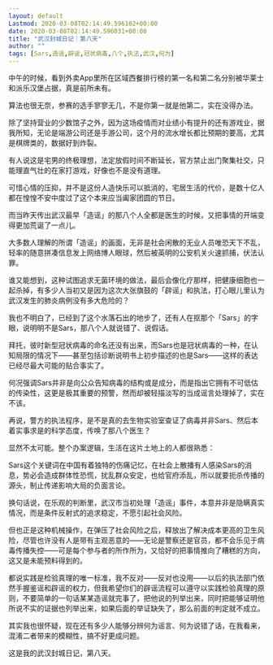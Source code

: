 ```yaml
---
layout: default
Lastmod: 2020-03-08T02:14:49.596102+00:00
date: 2020-03-08T02:14:49.596031+00:00
title: "武汉封城日记｜第八天"
author: ""
tags: [Sars,造谣,辟谣,冠状病毒,八个,执法,武汉,何为]
---
```


中午的时候，看到外卖App里所在区域西餐排行榜的第一名和第二名分别被华莱士和派乐汉堡占据，真是前所未有。  

算法也很无奈，参赛的选手寥寥无几，不是你第一就是他第二，实在没得办法。

除了坚持营业的少数馆子之外，因为这场疫情而对业绩小有提升的还有游戏业，据我所知，无论是端游公司还是手游公司，这个月的流水增长都比预期的要高，尤其是棋牌类的，数据好到炸裂。

有人说这是宅男的终极理想，法定放假时间不断延长，官方禁止出门聚集社交，只能理直气壮的在家打游戏，好像也不是没有道理。

可惜心情的压抑，并不是这份人造快乐可以抵消的，宅居生活的代价，是数十亿人都在惶惶不安中度过了这个本来应当阖家团圆的节日。

而当昨天传出武汉最早「造谣」的那八个人全都是医生的时候，又把事情的开端变得更加荒诞了一点儿。

大多数人理解的所谓「造谣」的画面，无非是社会闲散的无业人员唯恐天下不乱，轻率的随意拼凑信息发上网络博人眼球，然后被英明的公安机关火速抓捕，伏法认罪。

谁又能想到，这种试图追求无菌环境的做法，最后会像化疗那样，把健康细胞也一起杀掉，有多少人当初又是因为这次大张旗鼓的「辟谣」和执法，打心眼儿里认为武汉发生的肺炎病例没有多大危险的？

我也不明白了，已经到了这个水落石出的地步了，还有人在抠那个「Sars」的字眼，说明明不是Sars，那八个人就说错了、说假话。

拜托，彼时新型冠状病毒的命名还没有出来，而Sars也是冠状病毒的一种，在认知局限的情况下——甚至包括诊断说明书上初步描述的也是Sars——这样的表达已经尽最大可能的贴合事实了。

何况强调Sars并非是向公众告知病毒的结构或是成分，而是指出它拥有不可低估的传染性，这更是极其重要的预警，然而却被轻描淡写的当成谣言处理掉了，实在不该。

再说，警方的执法程序，是不是真的去生物实验室查证了病毒并非Sars、然后本着实事求是的科学态度，传唤了那八个医生？

显然不太可能。整个办案逻辑，生活在这片土地上的人都很熟悉：

Sars这个关键词在中国有着独特的伤痛记忆，在社会上散播有人感染Sars的消息，势必会造成群体性恐慌，扰乱群众安定，也给官府添乱，所以就要扼杀传播的源头，制止传递影响大局的负面言论。

换句话说，在乐观的判断里，武汉市当初处理「造谣」事件，本意并非是隐瞒真实情况，而是条件反射式的追求稳定，不愿引起社会风险。

但也正是这种机械操作，在弹压了社会风险之后，释放出了解决成本更高的卫生风险，尽管也许没有人是带有主观恶意的——无论是警察还是官员，都不会乐见于病毒传播失控——可是每个参与者的所作所为，又恰好的把事情推向了糟糕的方向，这又是未能预料得到的。

都说实践是检验真理的唯一标准，我不反对——反对也没用——以后的执法部门依然手握鉴谣和辟谣的权力，但我希望你们的辟谣流程可以遵守以实践检验真理的原则，不要简单的一句话某某造谣就完事了，把他说的列举出来，同时把能够证明他所说不实的证据也列举出来，如果后面的举证缺失了，那么前面的判定就不成立。

其实我也很怀疑，现在还有多少人能够分辨何为谣言、何为说错了话，在我看来，混淆二者带来的模糊性，搞不好更成问题。

这是我的武汉封城日记，第八天。

